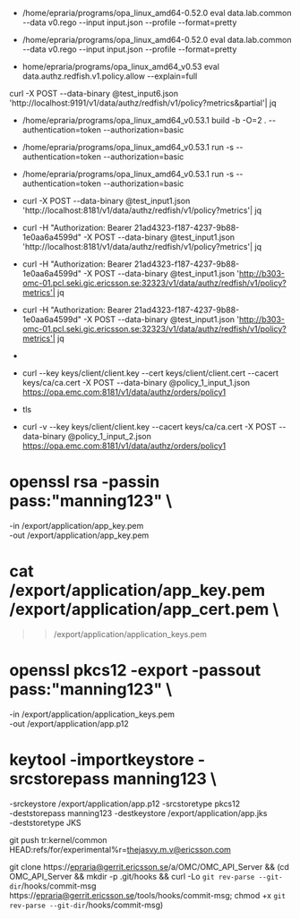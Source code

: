 * /home/epraria/programs/opa_linux_amd64-0.52.0 eval data.lab.common --data v0.rego --input input.json --profile --format=pretty
* /home/epraria/programs/opa_linux_amd64-0.52.0 eval data.lab.common --data v0.rego --input input.json --profile --format=pretty


* home/epraria/programs/opa_linux_amd64_v0.53 eval data.authz.redfish.v1.policy.allow --explain=full 


curl -X POST --data-binary @test_input6.json 'http://localhost:9191/v1/data/authz/redfish/v1/policy?metrics&partial'| jq


* /home/epraria/programs/opa_linux_amd64_v0.53.1 build -b -O=2 . --authentication=token --authorization=basic

* /home/epraria/programs/opa_linux_amd64_v0.53.1 run -s  --authentication=token --authorization=basic

* /home/epraria/programs/opa_linux_amd64_v0.53.1 run -s --authentication=token --authorization=basic

* curl -X POST --data-binary @test_input1.json 'http://localhost:8181/v1/data/authz/redfish/v1/policy?metrics'| jq

* curl -H "Authorization: Bearer 21ad4323-f187-4237-9b88-1e0aa6a4599d" -X POST --data-binary @test_input1.json 'http://localhost:8181/v1/data/authz/redfish/v1/policy?metrics'| jq

* curl -H "Authorization: Bearer 21ad4323-f187-4237-9b88-1e0aa6a4599d" -X POST --data-binary @test_input1.json 'http://b303-omc-01.pcl.seki.gic.ericsson.se:32323/v1/data/authz/redfish/v1/policy?metrics'| jq

* curl -H "Authorization: Bearer 21ad4323-f187-4237-9b88-1e0aa6a4599d" -X POST --data-binary @test_input1.json 'http://b303-omc-01.pcl.seki.gic.ericsson.se:32323/v1/data/authz/redfish/v1/policy?metrics'| jq
* 
* curl --key keys/client/client.key --cert keys/client/client.cert --cacert keys/ca/ca.cert -X POST --data-binary @policy_1_input_1.json https://opa.emc.com:8181/v1/data/authz/orders/policy1

* tls 
* curl -v --key keys/client/client.key --cacert keys/ca/ca.cert -X POST --data-binary @policy_1_input_2.json https://opa.emc.com:8181/v1/data/authz/orders/policy1


# openssl rsa -passin pass:"manning123" \
-in /export/application/app_key.pem \
-out /export/application/app_key.pem

# cat /export/application/app_key.pem /export/application/app_cert.pem \
>> /export/application/application_keys.pem

# openssl pkcs12  -export -passout pass:"manning123" \
-in /export/application/application_keys.pem \
-out /export/application/app.p12

# keytool -importkeystore -srcstorepass manning123 \
-srckeystore /export/application/app.p12 -srcstoretype pkcs12 \
-deststorepass manning123 -destkeystore /export/application/app.jks \
-deststoretype JKS


git push tr:kernel/common HEAD:refs/for/experimental%r=thejasvy.m.v@ericsson.com



git clone https://epraria@gerrit.ericsson.se/a/OMC/OMC_API_Server && (cd OMC_API_Server && mkdir -p .git/hooks && curl -Lo `git rev-parse --git-dir`/hooks/commit-msg https://epraria@gerrit.ericsson.se/tools/hooks/commit-msg; chmod +x `git rev-parse --git-dir`/hooks/commit-msg)


